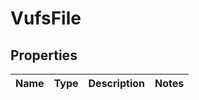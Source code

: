 
# VufsFile

## Properties
Name | Type | Description | Notes
------------ | ------------- | ------------- | -------------



